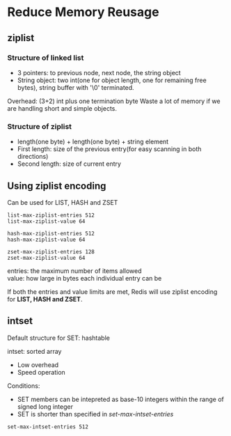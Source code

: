 # Reduce Memory Reusage

## **ziplist**

### Structure of linked list

- 3 pointers: to previous node, next node, the string object
- String object: two int(one for object length, one for remaining free bytes), string buffer with '\0' terminated.

Overhead: (3+2) int plus one termination byte
Waste a lot of memory if we are handling short and simple objects.

### Structure of ziplist

- length(one byte) + length(one byte) + string element
- First length: size of the previous entry(for easy scanning in both directions)
- Second length: size of current entry

## Using ziplist encoding 

Can be used for LIST, HASH and ZSET

```
list-max-ziplist-entries 512
list-max-ziplist-value 64

hash-max-ziplist-entries 512
hash-max-ziplist-value 64

zset-max-ziplist-entries 128
zset-max-ziplist-value 64
```

entries: the maximum number of items allowed  
value: how large in bytes each individual entry can be

If both the entries and value limits are met, Redis will use ziplist encoding for **LIST, HASH and ZSET**.

## **intset**

Default structure for SET: hashtable

intset: sorted array

- Low overhead
- Speed operation

Conditions:
- SET members can be intepreted as base-10 integers within the range of signed long integer
- SET is shorter than specified in *set-max-intset-entries*

```
set-max-intset-entries 512
```

